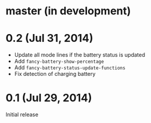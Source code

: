 master (in development)
=======================

0.2 (Jul 31, 2014)
==================

- Update all mode lines if the battery status is updated
- Add `fancy-battery-show-percentage`
- Add `fancy-battery-status-update-functions`
- Fix detection of charging battery

0.1 (Jul 29, 2014)
==================

Initial release
